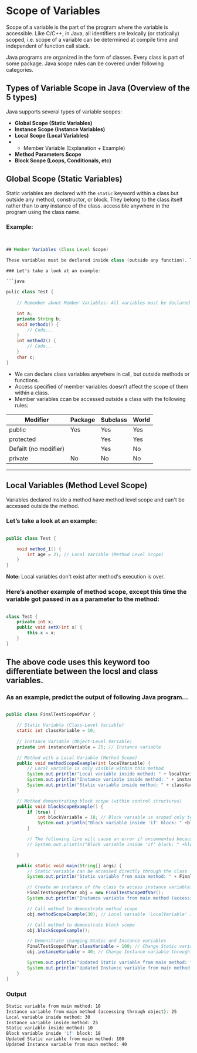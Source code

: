 # Scope of Variables

Scope of a variable is the part of the program where the variable is accessible. Like C/C++, in Java, all identifiers are lexically (or statically) scoped, i.e. scope of a variable can be determined at compile time and independent of function call stack.

Java programs are organized in the form of classes. Every class is part of some package. Java scope rules can be covered under following categories.

## **Types of Variable Scope in Java** (Overview of the 5 types)

Java supports several types of variable scopes:
- **Global Scope (Static Variables)**
- **Instance Scope (Instance Variables)**
- **Local Scope (Local Variables)**
- - Member Variable (Explanation + Example) 
- **Method Parameters Scope**
- **Block Scope (Loops, Conditionals, etc)**

## Global Scope (Static Variables)

Static variables are declared with the `static` keyword within a class but outside any method, constructor, or block. They belong to the class itselt rather than to any instance of the class. accessible anywhere in the program using the class name. 

### Example: 
```java


## Member Variables (Class Level Scope)

These variables must be declared inside class (outside any function). They can be directly accessed anywhere in class.

### Let's take a look at an example:

```java

pulic class Test {
    
    // Remember about Member Variables: All variables must be declared inside class!!!

    int a;
    private String b;
    void method1() {
        // Code...
    }
    int method2() {
        // Code...
    }
    char c;
}
```
- We can declare class variables anywhere in call, but outside methods or functions.
- Access specified of member variables doesn't affect the scope of them within a class.
- Member variables ccan be accessed outside a class with the following rules:

| **Modifier** | **Package** | **Subclass** | **World** |
|--------------|-------------|--------------|-----------|
| public | Yes | Yes | Yes |
| protected | | Yes | Yes | No |
| Defailt (no modifier) | | Yes | No | No |
| private | No | No | No |


---



## Local Variables (Method Level Scope)

Variables declared inside a method have method level scope and can't be accessed outside the method.

### Let’s take a look at an example:

```java

public class Test {

    void method_1() {
        int age = 21; // Local Variable (Method Level Scope)
    }
}

```

<B>Note:</B> Local variables don't exist after method's execution is over.

### Here’s another example of method scope, except this time the variable got passed in as a parameter to the method: 

```java

class Test {
    private int x;
    public void setX(int x) {
        this.x = x;
    }
}

```

## The above code uses this keyword too differentiate between the locsl and class variables.

### As an example, predict the output of following Java program...

```java

public class FinalTestScopeOfVar {

    // Static Variable (Class-Level Variable) 
    static int classVariable = 10;
    
    // Instance Variable (Object-Level Variable)
    private int instanceVariable = 25; // Instance variable

    // Method with a Local Variable (Method Scope) 
    public void methodScopeExample(int localVariable) {
        // Local variable is only visible within this method
        System.out.println("Local variable inside method: " + localVariable);
        System.out.println("Instance variable inside method: " + instanceVariable);
        System.out.println("Static variable inside method: " + classVariable);
    }

    // Method demonstrating block scope (within control structures)
    public void blockScopeExample() {
        if (true) {
            int blockVariable = 18; // Block variable is scoped only to this block
            System.out.println("Block variable inside 'if' block: " +blockVariable);
        }

        // The following line will cause an error if uncommented because blockvariable is not accessible here.
        // System.out.println("Block variable inside 'if' block: " +blockVariable); // Error: can not find symbol

    }

    public static void main(String[] args) {
        // Static variable can be accessed directly through the class
        System.out.println("Static variable from main method: " + FinalTestScopeOfVar.classVariable);

        // Create an instance of the class to access instance variables and methods
        FinalTestScopeOfVar obj = new FinalTestScopeOfVar();
        System.out.println("Instance variable from main method (accessing through object): " + obj.instanceVariable);

        // Call method to demonstrate method scope 
        obj.methodScopeExample(30); // Local variable 'LocalVariable' in method 

        // Call method to demonstrate block scope
        obj.blockScopeExample();

        // Demonstrate changing Static and Instance variables
        FinalTestScopeOfVar.classVariable = 100; // Change Static variable through class name
        obj.instanceVariable = 40; // Change Instance variable through object

        System.out.println("Updated Static variable from main method: " + FinalTestScopeOfVar.classVariable);
        System.out.println("Updated Instance variable from main method: " + obj.instanceVariable);
    }
} 

```

### Output 

```bash
Static variable from main method: 10
Instance variable from main method (accessing through object): 25
Local variable inside method: 30
Instance variable inside method: 25
Static variable inside method: 10
Block variable inside 'if' block: 18
Updated Static variable from main method: 100
Updated Instance variable from main method: 40

```
